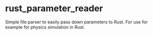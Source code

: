 # rust_parameter_reader
Simple file parser to easily pass down parameters to Rust. For use for example for physics simulation in Rust. 
